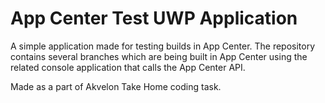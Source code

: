 # App Center Test UWP Application

A simple application made for testing builds in App Center.
The repository contains several branches which are being built in App Center using the related console application that calls the App Center API.

Made as a part of Akvelon Take Home coding task.
